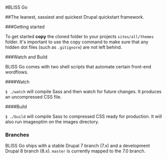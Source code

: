 #BLISS Go

##The leanest, sassiest and quickest Drupal quickstart framework.

###Getting started

To get started **copy** the cloned folder to your projects `sites/all/themes` folder. It's important to use the copy command to make sure that any hidden dot files (such as `.gitignore`) are not left behind.

###Watch and Build

BLISS Go comes with two shell scripts that automate certain front-end wordflows. 

####Watch

`$ ./watch` will compile Sass and then watch for future changes. It produces an uncompressed CSS file.

####Build

`$ ./build` will compile Sass to compressed CSS ready for production. It will also run imageoptim on the images directory.

### Branches
BLISS Go ships with a stable Drupal 7 branch (7.x) and a development Drupal 8 branch (8.x). `master` is currently mapped to the 7.0 branch.